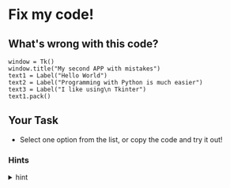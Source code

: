 # Fix my code!
## What's wrong with this code?
```
window = Tk()
window.title("My second APP with mistakes")
text1 = Label("Hello World")
text2 = Label("Programming with Python is much easier")
text3 = Label("I like using\n Tkinter")
text1.pack()
```
## Your Task
- Select one option from the list, or copy the code and try it out! 

### Hints
<details>
    <summary>hint</summary>

  The missing code is  IMPORTant if you want to use Tkinter first!
</details>

